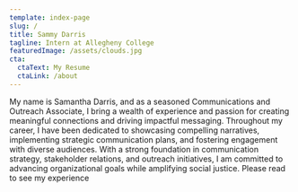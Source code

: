 ```yaml
---
template: index-page
slug: /
title: Sammy Darris
tagline: Intern at Allegheny College
featuredImage: /assets/clouds.jpg
cta:
  ctaText: My Resume
  ctaLink: /about
---
```

My name is Samantha Darris, and as a seasoned Communications and Outreach Associate, I bring a wealth of experience and passion for creating meaningful connections and driving impactful messaging. Throughout my career, I have been dedicated to showcasing compelling narratives, implementing strategic communication plans, and fostering engagement with diverse audiences. With a strong foundation in communication strategy, stakeholder relations, and outreach initiatives, I am committed to advancing organizational goals while amplifying social justice. Please read to see my experience
